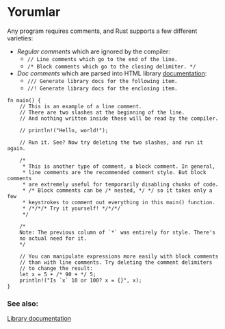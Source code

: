# Yorumlar

Any program requires comments, and Rust supports
a few different varieties:

* *Regular comments* which are ignored by the compiler:
  * `// Line comments which go to the end of the line.`
  * `/* Block comments which go to the closing delimiter. */`
* *Doc comments* which are parsed into HTML library [documentation][docs]:
  * `/// Generate library docs for the following item.`
  * `//! Generate library docs for the enclosing item.`

```rust,editable
fn main() {
    // This is an example of a line comment.
    // There are two slashes at the beginning of the line.
    // And nothing written inside these will be read by the compiler.

    // println!("Hello, world!");

    // Run it. See? Now try deleting the two slashes, and run it again.

    /*
     * This is another type of comment, a block comment. In general,
     * line comments are the recommended comment style. But block comments
     * are extremely useful for temporarily disabling chunks of code.
     * /* Block comments can be /* nested, */ */ so it takes only a few
     * keystrokes to comment out everything in this main() function.
     * /*/*/* Try it yourself! */*/*/
     */

    /*
    Note: The previous column of `*` was entirely for style. There's
    no actual need for it.
    */

    // You can manipulate expressions more easily with block comments
    // than with line comments. Try deleting the comment delimiters
    // to change the result:
    let x = 5 + /* 90 + */ 5;
    println!("Is `x` 10 or 100? x = {}", x);
}
```

### See also:

[Library documentation][docs]

[docs]: ../meta/doc.md
